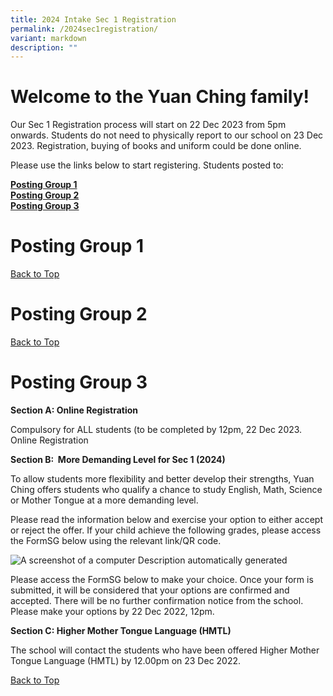 ```yaml
---
title: 2024 Intake Sec 1 Registration
permalink: /2024sec1registration/
variant: markdown
description: ""
---
```

# **Welcome to the Yuan Ching family!**

Our Sec 1 Registration process will start on 22 Dec 2023 from 5pm onwards.
Students do not need to physically report to our school on 23 Dec 2023. Registration, buying of books and uniform could be done online. 

Please use the links below to start registering.
Students posted to:

**[Posting Group 1](#PostingGroup1)<br> 
[Posting Group 2](#PostingGroup2)<br>
[Posting Group 3](#PostingGroup3)<br>**


# **Posting Group 1**

[Back to Top](#Backtotop)

# **Posting Group 2**

[Back to Top](#Backtotop)
# **Posting Group 3**


**Section A: Online Registration**&nbsp;

Compulsory for ALL students (to be completed by 12pm, 22 Dec 2023.
Online Registration

  

**Section B:&nbsp; More Demanding Level for Sec 1 (2024)**

To allow students more flexibility and better develop their strengths, Yuan Ching offers students who qualify a chance to study English, Math, Science or Mother Tongue at a more demanding level.&nbsp;

  

Please read the information below and exercise your option to either accept or reject the offer. If your child achieve the following grades, please access the FormSG below using the relevant link/QR code.

![A screenshot of a computer
Description automatically generated](https://lh7-us.googleusercontent.com/GPBj22xX--rDClRAuAtlATqBRXUjnKd6_LWRd5IFK0KUe3QLmd1qEA24NoX6s0bNYx8qBuhPG9gNmvjtgP3IC1JIU89sg_ob5G75cNsazyCKK1Escp3UmhDxBdE8p-XkEWbp7flRfDmTwLTmSXnztSPEcRKk1xmmwJYlA2P6npoGg2AS4DzAa9MYwodk5Na808j-Mbk)

Please access the FormSG below to make your choice. Once your form is submitted, it will be considered that your options are confirmed and accepted. There will be no further confirmation notice from the school. Please make your options by 22 Dec 2022, 12pm.

**Section C: Higher Mother Tongue Language (HMTL)**&nbsp;

The school will contact the students who have been offered Higher Mother Tongue Language (HMTL) by 12.00pm on 23 Dec 2022.

[Back to Top](#Backtotop)